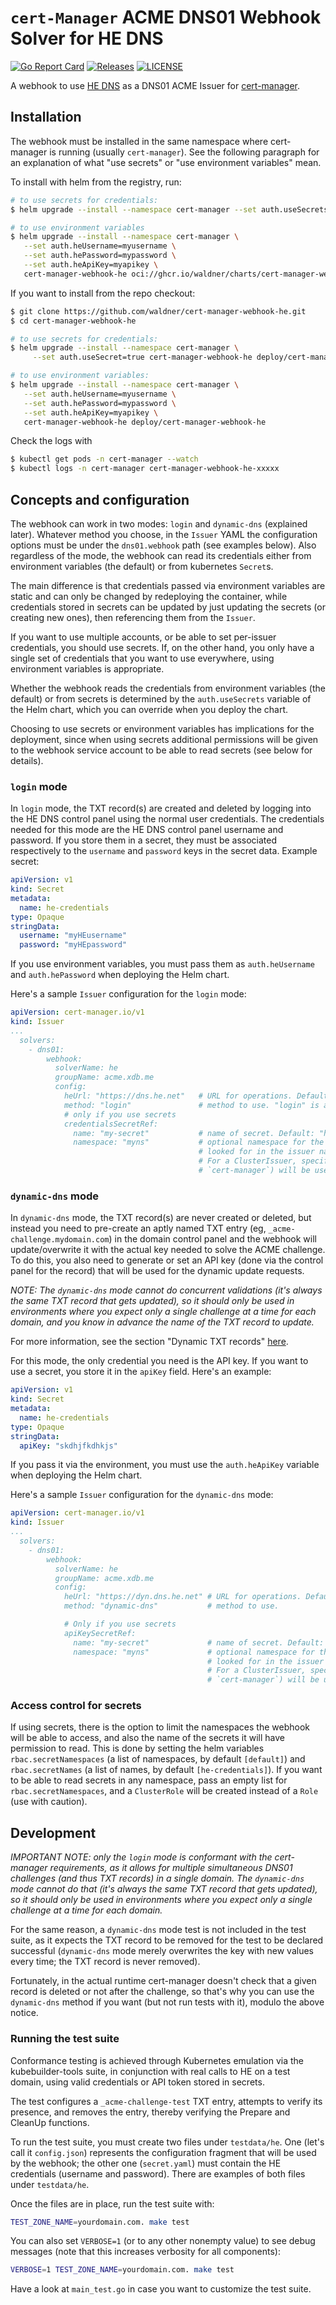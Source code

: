 # `cert-Manager` ACME DNS01 Webhook Solver for HE DNS

[![Go Report Card](https://goreportcard.com/badge/github.com/waldner/cert-manager-webhook-he)](https://goreportcard.com/report/github.com/waldner/cert-manager-webhook-he)
[![Releases](https://img.shields.io/github/v/tag/waldner/cert-manager-webhook-he)](https://github.com/waldner/cert-manager-webhook-he/tags)
[![LICENSE](https://img.shields.io/github/license/waldner/cert-manager-webhook-he)](https://github.com/waldner/cert-manager-webhook-he/blob/master/LICENSE)

A webhook to use [HE DNS](https://dns.he.net) as a DNS01 ACME Issuer for [cert-manager](https://github.com/jetstack/cert-manager).


## Installation

The webhook must be installed in the same namespace where cert-manager is running (usually `cert-manager`).
See the following paragraph for an explanation of what "use secrets" or "use environment variables" mean.

To install with helm from the registry, run:

```bash
# to use secrets for credentials:
$ helm upgrade --install --namespace cert-manager --set auth.useSecrets=true cert-manager-webhook-he oci://ghcr.io/waldner/charts/cert-manager-webhook-he

# to use environment variables
$ helm upgrade --install --namespace cert-manager \
   --set auth.heUsername=myusername \
   --set auth.hePassword=mypassword \
   --set auth.heApiKey=myapikey \
   cert-manager-webhook-he oci://ghcr.io/waldner/charts/cert-manager-webhook-he
```

If you want to install from the repo checkout:

```bash
$ git clone https://github.com/waldner/cert-manager-webhook-he.git
$ cd cert-manager-webhook-he

# to use secrets for credentials:
$ helm upgrade --install --namespace cert-manager \
     --set auth.useSecret=true cert-manager-webhook-he deploy/cert-manager-webhook-he

# to use environment variables:
$ helm upgrade --install --namespace cert-manager \
   --set auth.heUsername=myusername \
   --set auth.hePassword=mypassword \
   --set auth.heApiKey=myapikey \
   cert-manager-webhook-he deploy/cert-manager-webhook-he
```

Check the logs with

```bash
$ kubectl get pods -n cert-manager --watch
$ kubectl logs -n cert-manager cert-manager-webhook-he-xxxxx
```


## Concepts and configuration

The webhook can work in two modes: `login` and `dynamic-dns` (explained later).
Whatever method you choose, in the `Issuer` YAML the configuration options must
be under the `dns01.webhook` path (see examples below).
Also regardless of the mode, the webhook can read its credentials either from
environment variables (the default) or from kubernetes `Secret`s.

The main difference is that credentials passed via environment variables are static
and can only be changed by redeploying the container, while credentials stored
in secrets can be updated by just updating the secrets (or creating new ones),
then referencing them from the `Issuer`.

If you want to use multiple accounts, or be able to set per-issuer credentials,
you should use secrets. If, on the other hand, you only have a single set of
credentials that you want to use everywhere, using environment variables is
appropriate.

Whether the webhook reads the credentials from environment variables (the
default) or from secrets is determined by the `auth.useSecrets` variable of the
Helm chart, which you can override when you deploy the chart.

Choosing to use secrets or environment variables has implications for the
deployment, since when using secrets additional permissions will be given to
the webhook service account to be able to read secrets (see below for details).

### `login` mode

In `login` mode, the TXT record(s) are created and deleted by logging into the
HE DNS control panel using the normal user credentials. The credentials needed
for this mode are the HE DNS control panel username and password. If you store
them in a secret, they must be associated respectively to the `username` and 
`password` keys in the secret data. Example secret:

```yaml
apiVersion: v1
kind: Secret
metadata:
  name: he-credentials
type: Opaque
stringData:
  username: "myHEusername"
  password: "myHEpassword"
```

If you use environment variables, you must pass them as `auth.heUsername` and
`auth.hePassword` when deploying the Helm chart.

Here's a sample `Issuer` configuration for the `login` mode:

```yaml
apiVersion: cert-manager.io/v1
kind: Issuer
...
  solvers:
    - dns01:
        webhook:
          solverName: he
          groupName: acme.xdb.me
          config:
            heUrl: "https://dns.he.net"   # URL for operations. Default (and probably the only valid value): "https://dns.he.net"
            method: "login"               # method to use. "login" is also the default
            # only if you use secrets
            credentialsSecretRef:
              name: "my-secret"           # name of secret. Default: "he-credentials"
              namespace: "myns"           # optional namespace for the secret. If not given, the secret is
                                          # looked for in the issuer namespace.
                                          # For a ClusterIssuer, specify this or the release namespace (eg,
                                          # `cert-manager`) will be used.
```


### `dynamic-dns` mode

In `dynamic-dns` mode, the TXT record(s) are never created or deleted, but 
instead you need to pre-create an aptly named TXT entry (eg, 
`_acme-challenge.mydomain.com`) in the domain control panel and the webhook
will update/overwrite it with the actual key needed to solve the ACME
challenge. To do this, you also need to generate or set an API key (done via
the control panel for the record) that will be used for the dynamic update
requests.

*NOTE: The `dynamic-dns` mode cannot do concurrent validations (it's always
the same TXT record that gets updated), so it should only be used in environments
where you expect only a single challenge at a time for each domain, and you know
in advance the name of the TXT record to update.*

For more information, see the section "Dynamic TXT records" [here](https://dns.he.net/).

For this mode, the only credential you need is the API key. If you want to
use a secret, you store it in the `apiKey` field. Here's an example:

```yaml
apiVersion: v1
kind: Secret
metadata:
  name: he-credentials
type: Opaque
stringData:
  apiKey: "skdhjfkdhkjs"
```

If you pass it via the environment, you must use the `auth.heApiKey`
variable when deploying the Helm chart.

Here's a sample `Issuer` configuration for the `dynamic-dns` mode:

```yaml
apiVersion: cert-manager.io/v1
kind: Issuer
...
  solvers:
    - dns01:
        webhook:
          solverName: he
          groupName: acme.xdb.me
          config:
            heUrl: "https://dyn.dns.he.net" # URL for operations. Default: "https://dyn.dns.he.net"
            method: "dynamic-dns"           # method to use.

            # Only if you use secrets
            apiKeySecretRef:
              name: "my-secret"             # name of secret. Default: "he-credentials"
              namespace: "myns"             # optional namespace for the secret. If not given, the secret is
                                            # looked for in the issuer namespace.
                                            # For a ClusterIssuer, specify this or the release namespace (eg,
                                            # `cert-manager`) will be used.
```

### Access control for secrets

If using secrets, there is the option to limit the namespaces the webhook will
be able to access, and also the name of the secrets it will have permission to
read. This is done by setting the helm variables `rbac.secretNamespaces` (a list
of namespaces, by default `[default]`) and `rbac.secretNames` (a list of names,
by default `[he-credentials]`).
If you want to be able to read secrets in any namespace, pass an empty list for
`rbac.secretNamespaces`, and a `ClusterRole` will be created instead of a `Role`
(use with caution).



## Development

*IMPORTANT NOTE: only the `login` mode is conformant with the cert-manager
requirements, as it allows for multiple simultaneous DNS01 challenges (and
thus TXT records) in a single domain. The `dynamic-dns` mode cannot do that
(it's always the same TXT record that gets updated), so it should only be
used in environments where you expect only a single challenge at a time for
each domain.*

For the same reason, a `dynamic-dns` mode test is not included in the test
suite, as it expects the TXT record to be removed for the test to be declared
successful (`dynamic-dns` mode merely overwrites the key with new values every
time; the TXT record is never removed).

Fortunately, in the actual runtime cert-manager doesn't check that a given
record is deleted or not after the challenge, so that's why you can use the
`dynamic-dns` method if you want (but not run tests with it), modulo the above
notice.


### Running the test suite

Conformance testing is achieved through Kubernetes emulation via the
kubebuilder-tools suite, in conjunction with real calls to HE on a
test domain, using valid credentials or API token stored in secrets.

The test configures a `_acme-challenge-test` TXT entry, attempts to verify
its presence, and removes the entry, thereby verifying the Prepare and CleanUp
functions.

To run the test suite, you must create two files under `testdata/he`. One 
(let's call it `config.json`) represents the configuration fragment that
will be used by the webhook; the other one (`secret.yaml`) must contain the
HE credentials (username and password). There are examples of both files
under `testdata/he`.

Once the files are in place, run the test suite with:

```bash
TEST_ZONE_NAME=yourdomain.com. make test
```

You can also set `VERBOSE=1` (or to any other nonempty value) to see debug messages
(note that this increases verbosity for all components):

```bash
VERBOSE=1 TEST_ZONE_NAME=yourdomain.com. make test
```

Have a look at `main_test.go` in case you want to customize the test suite.

